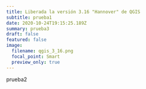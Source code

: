 ```yaml
---
title: Liberada la versión 3.16 "Hannover" de QGIS
subtitle: prueba1
date: 2020-10-24T19:15:25.189Z
summary: prueba3
draft: false
featured: false
image:
  filename: qgis_3_16.png
  focal_point: Smart
  preview_only: true
---
```

prueba2